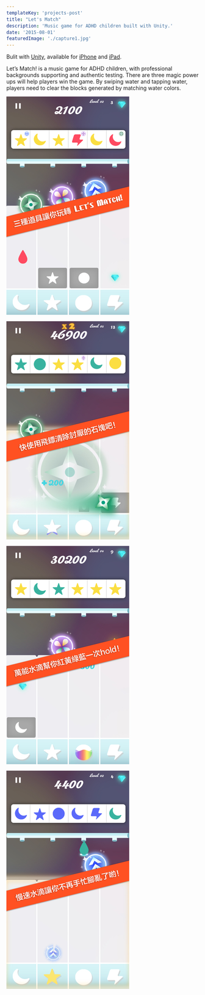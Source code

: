 ```yaml
---
templateKey: 'projects-post'
title: "Let's Match"
description: 'Music game for ADHD children built with Unity.'
date: '2015-08-01'
featuredImage: './capture1.jpg'
---
```


Bulit with [Unity](https://unity3d.com), available for [iPhone](https://itunes.apple.com/us/app/lets-match!-for-iphone/id1032753937) and [iPad](https://itunes.apple.com/us/app/lets-match!-for-ipad/id1028977426).

Let’s Match! is a music game for ADHD children, with professional backgrounds supporting and authentic testing. There are three magic power ups will help players win the game. By swiping water and tapping water, players need to clear the blocks generated by matching water colors.

![](./capture1.jpg)

![](./capture2.jpg)

![](./capture3.jpg)

![](./capture4.jpg)
